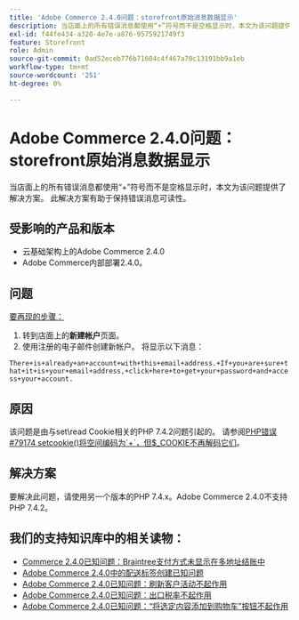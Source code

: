 ```yaml
---
title: 'Adobe Commerce 2.4.0问题：storefront原始消息数据显示'
description: 当店面上的所有错误消息都使用“+”符号而不是空格显示时，本文为该问题提供了解决方案。 此解决方案有助于保持错误消息可读性。
exl-id: f44fe434-a320-4e7e-a876-9575921749f3
feature: Storefront
role: Admin
source-git-commit: 0ad52eceb776b71604c4f467a70c13191bb9a1eb
workflow-type: tm+mt
source-wordcount: '251'
ht-degree: 0%

---
```


# Adobe Commerce 2.4.0问题：storefront原始消息数据显示

当店面上的所有错误消息都使用“+”符号而不是空格显示时，本文为该问题提供了解决方案。 此解决方案有助于保持错误消息可读性。

## 受影响的产品和版本

* 云基础架构上的Adobe Commerce 2.4.0
* Adobe Commerce内部部署2.4.0。

## 问题

<u>要再现的步骤：</u>

1. 转到店面上的&#x200B;**新建帐户**&#x200B;页面。
1. 使用注册的电子邮件创建新帐户。 将显示以下消息：

`There+is+already+an+account+with+this+email+address.+If+you+are+sure+that+it+is+your+email+address,+click+here+to+get+your+password+and+access+your+account.`

## 原因

该问题是由与set\\read Cookie相关的PHP 7.4.2问题引起的。 请参阅[PHP错误\#79174 setcookie()将空间编码为\`+\`，但$\_COOKIE不再解码它们](https://bugs.php.net/bug.php?id=79174)。

## 解决方案

要解决此问题，请使用另一个版本的PHP 7.4.x。Adobe Commerce 2.4.0不支持PHP 7.4.2。

## 我们的支持知识库中的相关读物：

* [Commerce 2.4.0已知问题：Braintree支付方式未显示在多地址结账中](/help/troubleshooting/payments/magento-2-4-0-braintree-not-in-multiple-addresses-checkout.md)
* [Adobe Commerce 2.4.0中的配送标签创建已知问题](/help/troubleshooting/known-issues-patches-attached/shipping-labels-creation-known-issue-in-magento-2-4-0.md)
* [Adobe Commerce 2.4.0已知问题：刷新客户活动不起作用](/help/troubleshooting/miscellaneous/magento-2-4-0-refresh-on-customer-activities-does-not-work.md)
* [Adobe Commerce 2.4.0已知问题：出口税率不起作用](/help/troubleshooting/miscellaneous/magento-2-4-0-known-issue-export-tax-rates-does-not-work.md)
* [Adobe Commerce 2.4.0已知问题：“将选定内容添加到购物车”按钮不起作用](/help/troubleshooting/miscellaneous/magento-2-4-0-add-selections-to-my-cart-does-not-work.md)
